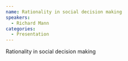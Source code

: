 ```yaml
--- 
name: Rationality in social decision making  
speakers: 
  - Richard Mann
categories:
  - Presentation
---
```


Rationality in social decision making 